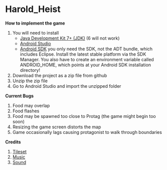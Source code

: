 # Harold_Heist
 **How to implement the game**
  1. You will need to install 
      - [Java Development Kit 7+ (JDK)](http://www.oracle.com/technetwork/java/javase/downloads/index.html) (6 will not work)
      - [Android Studio](https://developer.android.com/sdk/index.html#)
      - [Android SDK](http://developer.android.com/sdk/installing/index.html) you only need the SDK, not the ADT bundle, which          includes Eclipse. Install the latest stable platform via the SDK Manager. You also have to create an environment                variable called ANDROID_HOME, which points at your Android SDK installation directory!
  2. Download the project as a zip file from github
  3. Unzip the zip file
  4. Go to Android Studio and import the unzipped folder 

**Current Bugs**
  1. Food may overlap
  2. Food flashes
  3. Food may be spawned too close to Protag (the game might begin too soon)
  4. Resizing the game screen distorts the map
  5. Game occasionally lags causing protagonist to walk through boundaries
   

**Credits**
  1. [Tileset](http://untamed.wild-refuge.net/rpgxp.php)
  2. [Music](https://freemusicarchive.org/music/sawsquarenoise/RottenMage_SpaceJacked/)
  3. [Sound](http://soundbible.com/royalty-free-sounds-1.html)
  



